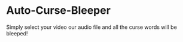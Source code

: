 # Auto-Curse-Bleeper
Simply select your video our audio file and all the curse words will be bleeped!
